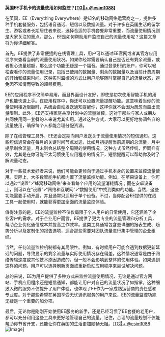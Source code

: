 **英国EE手机卡的流量使用如何监控？[[TG💪+ @esim1088](https://t.me/s/esim1088)]**

在英国，EE（Everything Everywhere）是知名的移动网络运营商之一，提供多种手机套餐服务，包括语音通话、短信以及数据流量。对于许多在英国生活的留学生、游客或者长期居住者来说，选择合适的手机套餐非常重要，而流量使用情况则是大家关注的重点。那么，EE是如何帮助用户监控自己的流量使用呢？这篇文章将为你详细解答。

首先，EE提供了非常便捷的在线管理工具，用户可以通过EE官网或者其官方应用程序来查看当前的流量使用状况。如果你经常需要确认自己是否还有剩余流量，或者担心流量超额，那么这个功能无疑是一个福音。通过登录EE的账户，你可以轻松查看你的流量使用记录，包括已使用的数据量、剩余的数据量以及当前计费周期的开始和结束时间。这种实时监控的方式让用户能够随时掌握自己的流量状态，避免因不知情而导致的超额费用。

EE的应用程序不仅简单易用，而且界面设计友好，即使是初次使用智能手机的用户也能快速上手。在应用程序中，你还可以设置流量提醒功能。这意味着当你的流量使用接近限额时，系统会自动发送通知提醒你，这样你就不会因为疏忽而超出流量限制。此外，EE还支持家庭共享计划中的流量监控，这对于那些与家人或朋友共同使用同一套餐的人来说尤其实用。通过这种方式，大家可以更好地协调各自的流量使用，确保每个人都能合理分配资源。

除了在线管理工具外，EE还会定期向用户发送关于流量使用情况的短信通知。这些短信通常会在每月的关键时间节点发送，比如月初提醒当前周期的总流量，月中提示剩余流量，月末则会总结整个周期的使用情况。这种方式虽然传统，但同样有效，尤其是在你可能不太习惯使用应用程序的情况下，短信提醒可以帮助你及时了解流量动态。

对于一些技术爱好者来说，他们可能会更倾向于通过手机本身的设置来监控流量使用。实际上，大多数智能手机都内置了流量监控功能。例如，在苹果设备上，你可以通过“设置”>“蜂窝移动网络”来查看每个应用的流量消耗情况；而在安卓设备上，则可以在“设置”>“网络和互联网”>“数据使用”中找到类似的功能。当然，这些功能需要手动开启，并且通常只适用于单个设备。不过，当你配合EE提供的在线工具一起使用时，就能获得更加全面的流量监控体验。

值得注意的是，EE的流量监控不仅仅局限于个人用户的日常使用，它还涵盖了企业客户的需求。对于企业用户而言，EE提供了更为专业的流量管理和分析工具，帮助企业优化通信成本并提高工作效率。这类工具通常包含更详细的报表生成、趋势分析以及定制化的报告选项，适合那些需要对团队流量进行集中管理的企业组织。

当然，任何流量监控机制都有其局限性。例如，有时候用户可能会遇到数据更新延迟的问题，导致显示的剩余流量与实际使用情况存在偏差。这种情况通常是由于网络传输速度或其他技术原因造成的，但一般不会影响到整体的使用体验。如果遇到这样的问题，用户可以选择刷新页面或重新启动应用程序来尝试解决问题。

总的来说，EE为用户提供了多种方式来监控流量使用情况，无论是通过官方网站、手机应用程序还是短信通知，都能让用户对自己的流量状况了如指掌。这种细致入微的服务不仅提升了用户体验，也体现了EE作为一家成熟运营商的责任感和专业度。对于那些希望在英国享受无忧通讯服务的用户来说，EE的流量监控功能无疑是一个重要的加分项。

最后，无论你是刚刚开始使用EE服务的新手，还是已经习惯了EE套餐的老用户，都可以充分利用这些工具来更好地管理自己的流量。记住，合理的流量规划不仅能帮助你节省开支，还能让你在英国的生活更加顺畅无阻。[[TG💪+ @esim1088](https://t.me/s/esim1088) ![Image](https://i.postimg.cc/4NQfJmqS/Snipaste-2025-05-13-00-14-12.png)]